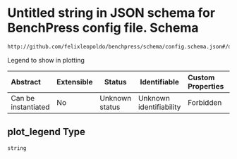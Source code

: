 # Untitled string in JSON schema for BenchPress config file. Schema

```txt
http://github.com/felixleopoldo/benchpress/schema/config.schema.json#/definitions/h2pc/properties/plot_legend
```

Legend to show in plotting


| Abstract            | Extensible | Status         | Identifiable            | Custom Properties | Additional Properties | Access Restrictions | Defined In                                                                  |
| :------------------ | ---------- | -------------- | ----------------------- | :---------------- | --------------------- | ------------------- | --------------------------------------------------------------------------- |
| Can be instantiated | No         | Unknown status | Unknown identifiability | Forbidden         | Allowed               | none                | [config.schema.json\*](../../out/config.schema.json "open original schema") |

## plot_legend Type

`string`

